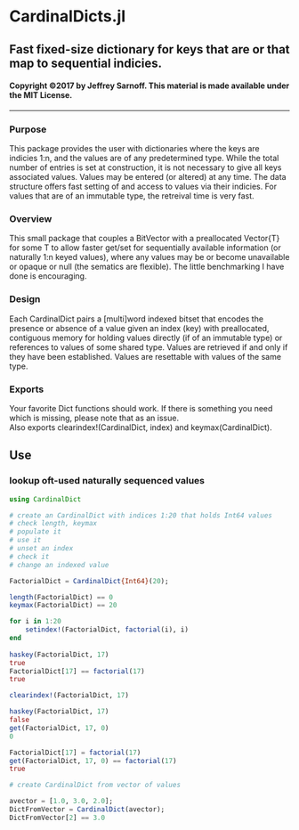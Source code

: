 # CardinalDicts.jl
## Fast fixed-size dictionary for keys that are or that map to sequential indicies. 

#### Copyright &copy;2017 by Jeffrey Sarnoff.  This material is made available under the MIT License.
----------------------------------------------------------------


### Purpose
This package provides the user with dictionaries where the keys are indicies 1:n, and the values are of any predetermined type.  While the total number of entries is set at construction, it is not necessary to give all keys associated values.  Values may be entered (or altered) at any time.  The data structure offers fast setting of and access to values via their indicies.  For values that are of an immutable type, the retreival time is very fast.

### Overview
This small package that couples a BitVector with a preallocated Vector{T} for some T to allow faster get/set for sequentially available information (or naturally 1:n keyed values), where any values may be or become unavailable or opaque or null (the sematics are flexible).  The little benchmarking I have done is encouraging.

### Design
Each CardinalDict pairs a [multi]word indexed bitset that encodes the presence or absence of a value given an index (key) with preallocated, contiguous memory for holding values directly (if of an immutable type) or references to values of some shared type.  Values are retrieved if and only if they have been established.  Values are resettable with values of the same type.

### Exports
Your favorite Dict functions should work.  If there is something you need which is missing, please note that as an issue.    
Also exports clearindex!(CardinalDict, index) and keymax(CardinalDict).

## Use

### lookup oft-used naturally sequenced values
```julia
using CardinalDict

# create an CardinalDict with indices 1:20 that holds Int64 values
# check length, keymax
# populate it
# use it
# unset an index
# check it
# change an indexed value

FactorialDict = CardinalDict{Int64}(20);

length(FactorialDict) == 0
keymax(FactorialDict) == 20

for i in 1:20
    setindex!(FactorialDict, factorial(i), i)
end
        
haskey(FactorialDict, 17)
true
FactorialDict[17] == factorial(17)
true

clearindex!(FactorialDict, 17)

haskey(FactorialDict, 17)
false
get(FactorialDict, 17, 0)
0

FactorialDict[17] = factorial(17)
get(FactorialDict, 17, 0) == factorial(17)
true

# create CardinalDict from vector of values

avector = [1.0, 3.0, 2.0];
DictFromVector = CardinalDict(avector);
DictFromVector[2] == 3.0

```
